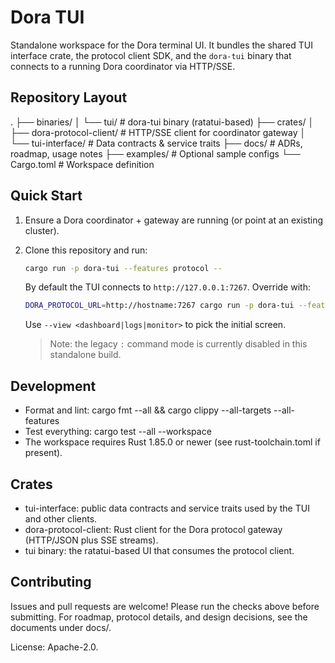 # Dora TUI

  Standalone workspace for the Dora terminal UI. It bundles the shared TUI interface crate, the protocol client SDK, and the `dora-tui` binary that
  connects to a running Dora coordinator via HTTP/SSE.

  ## Repository Layout


  .
  ├── binaries/
  │   └── tui/               # dora-tui binary (ratatui-based)
  ├── crates/
  │   ├── dora-protocol-client/  # HTTP/SSE client for coordinator gateway
  │   └── tui-interface/         # Data contracts & service traits
  ├── docs/                 # ADRs, roadmap, usage notes
  ├── examples/             # Optional sample configs
  └── Cargo.toml            # Workspace definition


  ## Quick Start

  1. Ensure a Dora coordinator + gateway are running (or point at an existing cluster).
2. Clone this repository and run:

   ```bash
   cargo run -p dora-tui --features protocol --
   ```

   By default the TUI connects to `http://127.0.0.1:7267`. Override with:

   ```bash
   DORA_PROTOCOL_URL=http://hostname:7267 cargo run -p dora-tui --features protocol --
   ```

   Use `--view <dashboard|logs|monitor>` to pick the initial screen.

   > Note: the legacy `:` command mode is currently disabled in this standalone build.
  ## Development

  - Format and lint: cargo fmt --all && cargo clippy --all-targets --all-features
  - Test everything: cargo test --all --workspace
  - The workspace requires Rust 1.85.0 or newer (see rust-toolchain.toml if present).

  ## Crates

  - tui-interface: public data contracts and service traits used by the TUI and other clients.
  - dora-protocol-client: Rust client for the Dora protocol gateway (HTTP/JSON plus SSE streams).
  - tui binary: the ratatui-based UI that consumes the protocol client.

  ## Contributing

  Issues and pull requests are welcome! Please run the checks above before submitting. For roadmap,
  protocol details, and design decisions, see the documents under docs/.

  License: Apache-2.0.

